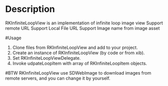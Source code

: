 # Description
RKInfiniteLoopView is an implementation of infinite loop image view
Support remote URL
Support Local File URL
Support Image name from image asset

#Usage
1. Clone files from RKInfiniteLoopView and add to your project.
2. Create an instance of RKInfiniteLoopView (by code or from xib).
3. Set RKInfiniteLoopViewDelegate.
4. Invoke udpateLoopItem with array of RKInfiniteLoopItem objects.

#BTW
RKInfiniteLoopView use SDWebImage to download images from remote servers, and you can change it by yourself.